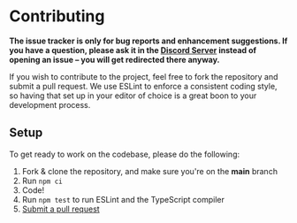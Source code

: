 # Contributing

**The issue tracker is only for bug reports and enhancement suggestions. If you have a question, please ask it in the [Discord Server](https://discord.gg/VArQNt9PvC) instead of opening an issue – you will get redirected there anyway.**

If you wish to contribute to the project, feel free to fork the repository and submit a
pull request. We use ESLint to enforce a consistent coding style, so having that set up in your editor of choice
is a great boon to your development process.

## Setup

To get ready to work on the codebase, please do the following:

1. Fork & clone the repository, and make sure you're on the **main** branch
2. Run `npm ci`
3. Code!
4. Run `npm test` to run ESLint and the TypeScript compiler
5. [Submit a pull request](https://github.com/Fluorinebot/fluorine/compare)
